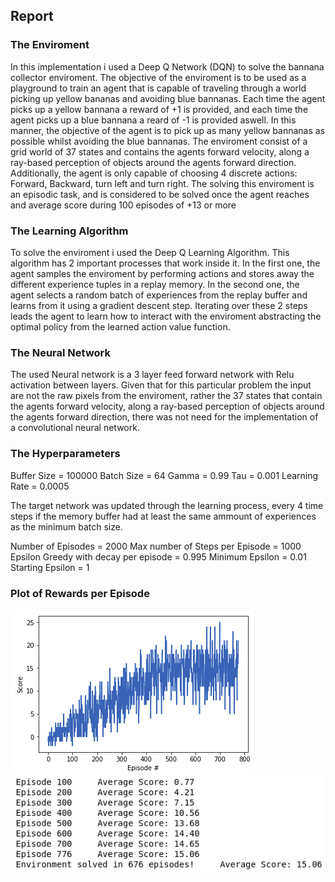 ## Report

### The Enviroment
In this implementation i used a Deep Q Network (DQN) to solve the bannana collector enviroment. The objective of the enviroment is to be used as a playground to train an agent that is capable of traveling through a world picking up yellow bananas and avoiding blue bannanas. Each time the agent picks up a yellow bannana a reward of +1 is provided, and each time the agent picks up a blue bannana a reard of -1 is provided aswell. In this manner, the objective of the agent is to pick up as many yellow bannanas as possible whilst avoiding the blue bannanas. The enviroment consist of a grid world of 37 states and contains the agents forward velocity, along a ray-based perception of objects around the agents forward direction. Additionally, the agent is only capable of choosing 4 discrete actions: Forward, Backward, turn left and turn right. The solving this enviroment is an episodic task, and is considered to be solved once the agent reaches and average score during 100 episodes of +13 or more

### The Learning Algorithm
To solve the enviroment i used the Deep Q Learning Algorithm. This algorithm has 2 important processes that work inside it. In the first one, the agent samples the enviroment by performing actions and stores away the different experience tuples in a replay memory. In the second one, the agent selects a random batch of experiences from the replay buffer and learns from it using a gradient descent step. Iterating over these 2 steps leads the agent to learn how to interact with the enviroment abstracting the optimal policy from the learned action value function.

### The Neural Network
The used Neural network is a 3 layer feed forward network with Relu activation between layers. Given that for this particular problem the input are not the raw pixels from the enviroment, rather the 37 states that contain the agents forward velocity, along a ray-based perception of objects around the agents forward direction, there was not need for the implementation of a convolutional neural network.

### The Hyperparameters
Buffer Size = 100000
Batch Size = 64
Gamma = 0.99
Tau = 0.001
Learning Rate = 0.0005

The target network was updated through the learning process, every 4 time steps if the memory buffer had at least the same ammount of experiences as the minimum batch size.

Number of Episodes = 2000
Max number of Steps per Episode = 1000
Epsilon Greedy with decay per episode = 0.995
Minimum Epsilon = 0.01
Starting Epsilon = 1

### Plot of Rewards per Episode
![Image of Reward PLot](/training_results/reward_plot.png)
![Image of Training Process](/training_results/training_process.png)


